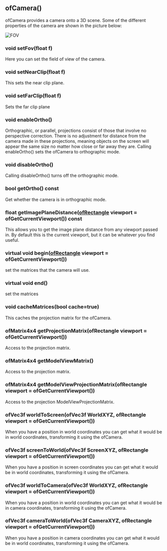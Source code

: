 ## ofCamera() ##

ofCamera provides a camera onto a 3D scene. Some of the different properties of the camera are shown in the picture below:

![FOV](/fov.gif)

### void setFov(float f) ###
Here you can set the field of view of the camera.

### void setNearClip(float f) ###
This sets the near clip plane.

### void setFarClip(float f) ###
Sets the far clip plane

### void enableOrtho() ###
Orthographic, or parallel, projections consist of those that involve no perspective correction. There is no adjustment for distance from the camera made in these projections, meaning objects on the screen will appear the same size no matter how close or far away they are. Calling enableOrtho() sets the ofCamera to orthographic mode.

### void disableOrtho() ###
Calling disableOrtho() turns off the orthographic mode.

### bool getOrtho() const ###
Get whether the camera is in orthographic mode.

### float getImagePlaneDistance([ofRectangle](types/ofRectangle.htm) viewport = ofGetCurrentViewport()) const ###
This allows you to get the image plane distance from any viewport passed in. By default this is the current viewport, but it can be whatever you find useful.

### virtual void begin([ofRectangle](types/ofRectangle.htm) viewport = ofGetCurrentViewport()) ###
set the matrices that the camera will use.

### virtual void end() ###
set the matrices

### void cacheMatrices(bool cache=true) ###
This caches the projection matrix for the ofCamera.

### ofMatrix4x4 getProjectionMatrix(ofRectangle viewport = ofGetCurrentViewport()) ###	
Access to the projection matrix.

### ofMatrix4x4 getModelViewMatrix() ###
Access to the projection matrix.

### ofMatrix4x4 getModelViewProjectionMatrix(ofRectangle viewport = ofGetCurrentViewport()) ###
Access to the projection ModelViewProjectionMatrix.

### ofVec3f worldToScreen(ofVec3f WorldXYZ, ofRectangle viewport = ofGetCurrentViewport()) ### 
When you have a position in world coordinates you can get what it would be in world coordinates, transforming it using the ofCamera.

### ofVec3f screenToWorld(ofVec3f ScreenXYZ, ofRectangle viewport = ofGetCurrentViewport()) ###
When you have a position in screen coordinates you can get what it would be in world coordinates, transforming it using the ofCamera.

### ofVec3f worldToCamera(ofVec3f WorldXYZ, ofRectangle viewport = ofGetCurrentViewport()) ###
When you have a position in world coordinates you can get what it would be in camera coordinates, transforming it using the ofCamera.

### ofVec3f cameraToWorld(ofVec3f CameraXYZ, ofRectangle viewport = ofGetCurrentViewport()) ###
When you have a position in camera coordinates you can get what it would be in world coordinates, transforming it using the ofCamera.
